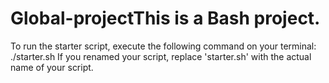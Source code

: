 # Global-projectThis is a Bash project.

To run the starter script, execute the following command on your terminal:
./starter.sh
If you renamed your script, replace 'starter.sh' with the actual name of your script.
